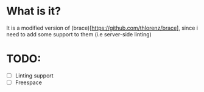 # What is it?
It is a modified version of (brace)[https://github.com/thlorenz/brace], since i need to add some support to them (i.e server-side linting)

# TODO:
 - [ ] Linting support
 - [ ] Freespace  